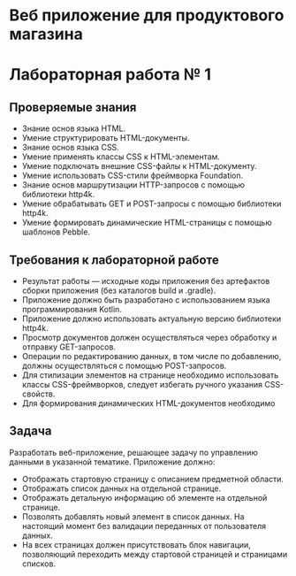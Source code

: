 # Веб приложение для продуктового магазина
# Лабораторная работа № 1 #
## Проверяемые знания #
* Знание основ языка HTML.
* Умение структурировать HTML-документы.
* Знание основ языка CSS.
* Умение применять классы CSS к HTML-элементам.
* Умение подключать внешние CSS-файлы к HTML-документу.
* Умение использовать CSS-стили фреймворка Foundation.
* Знание основ маршрутизации HTTP-запросов с помощью библиотеки http4k.
* Умение обрабатывать GET и POST-запросы с помощью библиотеки http4k.
* Умение формировать динамические HTML-страницы с помощью шаблонов Pebble.
## Требования к лабораторной работе #
* Результат работы — исходные коды приложения без артефактов сборки приложения (без каталогов build и .gradle).
* Приложение должно быть разработано с использованием языка программирования Kotlin.
* Приложение должно использовать актуальную версию библиотеки http4k.
* Просмотр документов должен осуществляться через обработку и отправку GET-запросов.
* Операции по редактированию данных, в том числе по добавлению, должны осуществляться с помощью POST-запросов.
* Для стилизации элементов на странице необходимо использовать классы CSS-фреймворков, следует избегать ручного указания CSS-свойств.
* Для формирования динамических HTML-документов необходимо
## Задача 
Разработать веб-приложение, решающее задачу по управлению данными в указанной тематике. Приложение должно:

* Отображать стартовую страницу с описанием предметной области.
* Отображать список данных на отдельной странице.
* Отображать детальную информацию об элементе на отдельной странице.
* Позволять добавлять новый элемент в список данных. На настоящий момент без валидации переданных от пользователя данных.
* На всех страницах должен присутствовать блок навигации, позволяющий переходить между стартовой страницей и страницами списков.

